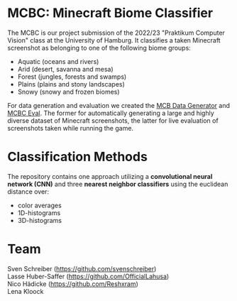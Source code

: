 # MCBC: Minecraft Biome Classifier
The MCBC is our project submission of the 2022/23 "Praktikum Computer Vision" class at the University of Hamburg. It classifies a taken Minecraft screenshot as belonging to one of the following biome groups:
- Aquatic (oceans and rivers)
- Arid (desert, savanna and mesa)
- Forest (jungles, forests and swamps)
- Plains (plains and stony landscapes)
- Snowy (snowy and frozen biomes)

For data generation and evaluation we created the [MCB Data Generator](https://github.com/officiallahusa/mcbc_datagen) and [MCBC Eval](https://github.com/officiallahusa/mcbc_eval). The former for automatically generating a large and highly diverse dataset of Minecraft screenshots, the latter for live evaluation of screenshots taken while running the game.

# Classification Methods
The repository contains one approach utilizing a **convolutional neural network (CNN)** and three **nearest neighbor classifiers** using the euclidean distance over:
- color averages
- 1D-histograms
- 3D-histograms

# Team
Sven Schreiber (https://github.com/svenschreiber) \
Lasse Huber-Saffer (https://github.com/OfficialLahusa) \
Nico Hädicke (https://github.com/Reshxram) \
Lena Kloock
